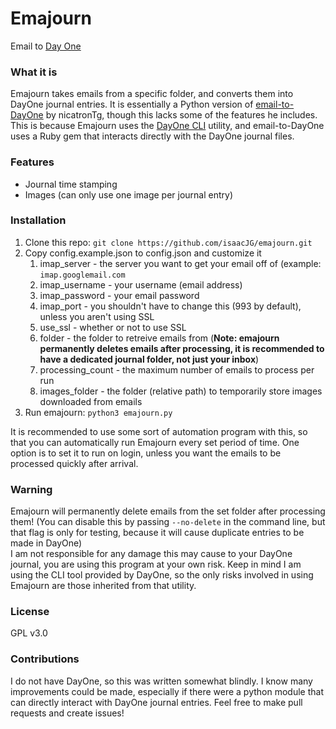 # Emajourn
Email to [Day One](http://dayoneapp.com/)

### What it is
Emajourn takes emails from a specific folder, and converts them into DayOne journal entries.
It is essentially a Python version of [email-to-DayOne](https://github.com/nicatronTg/email-to-DayOne) by nicatronTg, though this lacks some of the features he includes. This is because Emajourn uses the [DayOne CLI](http://dayoneapp.com/tools/cli-man/) utility, and email-to-DayOne uses a Ruby gem that interacts directly with the DayOne journal files.

### Features

* Journal time stamping
* Images (can only use one image per journal entry)

### Installation

1. Clone this repo: `git clone https://github.com/isaacJG/emajourn.git`
2. Copy config.example.json to config.json and customize it
	1. imap_server - the server you want to get your email off of (example: `imap.googlemail.com`
	2. imap_username - your username (email address)
	3. imap_password - your email password
	4. imap_port - you shouldn't have to change this (993 by default), unless you aren't using SSL
	5. use_ssl - whether or not to use SSL
	6. folder - the folder to retreive emails from (**Note: emajourn permanently deletes emails after processing, it is recommended to have a dedicated journal folder, not just your inbox**)
	7. processing_count - the maximum number of emails to process per run
	8. images_folder - the folder (relative path) to temporarily store images downloaded from emails
3. Run emajourn: `python3 emajourn.py`

It is recommended to use some sort of automation program with this, so that you can automatically run Emajourn every set period of time. One option is to set it to run on login, unless you want the emails to be processed quickly after arrival.

### Warning
Emajourn will permanently delete emails from the set folder after processing them! (You can disable this by passing `--no-delete` in the command line, but that flag is only for testing, because it will cause duplicate entries to be made in DayOne)  
I am not responsible for any damage this may cause to your DayOne journal, you are using this program at your own risk. Keep in mind I am using the CLI tool provided by DayOne, so the only risks involved in using Emajourn are those inherited from that utility.

### License
GPL v3.0

### Contributions
I do not have DayOne, so this was written somewhat blindly. I know many improvements could be made, especially if there were a python module that can directly interact with DayOne journal entries. Feel free to make pull requests and create issues!